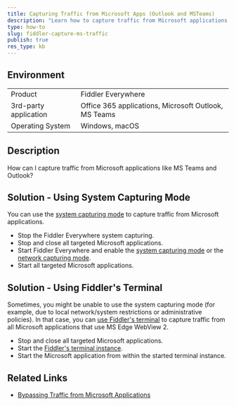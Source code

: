 ```yaml
---
title: Capturing Traffic from Microsoft Apps (Outlook and MSTeams)
description: "Learn how to capture traffic from Microsoft applications using Microsoft Edge WebView 2 (like MSTeams, Outlook, and others)."
type: how-to
slug: fiddler-capture-ms-traffic
publish: true
res_type: kb
---
```


## Environment

|   |   |
|---|---|
| Product | Fiddler Everywhere |
| 3rd-party application | Office 365 applications, Microsoft Outlook, MS Teams |
| Operating System | Windows, macOS |

## Description

How can I capture traffic from Microsoft applications like MS Teams and Outlook?

## Solution - Using System Capturing Mode

You can use the [system capturing mode](slug://capture-system-traffic) to capture traffic from Microsoft applications.

- Stop the Fiddler Everywhere system capturing.
- Stop and close all targeted Microsoft applications.
- Start Fiddler Everywhere and enable the [system capturing mode](slug://capture-system-traffic) or the [network capturing mode](slug://capture-network-traffic).
- Start all targeted Microsoft applications.

## Solution - Using Fiddler's Terminal

Sometimes, you might be unable to use the system capturing mode (for example, due to local network/system restrictions or administrative policies). In that case, you can [use Fiddler's terminal](slug://capture-terminal-traffic) to capture traffic from all Microsoft applications that use MS Edge WebView 2.

- Stop and close all targeted Microsoft applications.
- Start the [Fiddler's terminal instance](slug://capture-terminal-traffic).
- Start the Microsoft application from within the started terminal instance.

## Related Links

* [Bypassing Traffic from Microsoft Applications](slug://fiddler-and-outlook)

